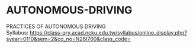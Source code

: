 # AUTONOMOUS-DRIVING
PRACTICES OF AUTONOMOUS DRIVING \
Syllabus: https://class-qry.acad.ncku.edu.tw/syllabus/online_display.php?syear=0110&sem=2&co_no=N26I700&class_code=
